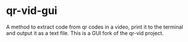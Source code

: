 # qr-vid-gui
A method to extract code from qr codes in a video, print it to the terminal and output it as a text file. This is a GUI fork of the qr-vid project.
